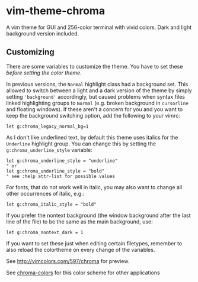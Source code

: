 # vim-theme-chroma

A vim theme for GUI and 256-color terminal with vivid colors. Dark and light background version included.

## Customizing
There are some variables to customize the theme. You have to set these *before setting the color theme*.

In previous versions, the `Normal` highlight class had a background set. This allowed to switch between a light and a dark version of the theme by simply setting `'background'` accordingly, but caused problems when syntax files linked highlighting groups to `Normal` (e.g. broken background in `cursorline` and floating windows). If these aren't a concern for you and you want to keep the background switching option, add the following to your vimrc:

```vim
let g:chroma_legacy_normal_bg=1
```


As I don't like underlined text, by default this theme uses italics for the
`Underline` highlight group. You can change this by setting the
`g:chroma_underline_style` variable:

```vim
let g:chroma_underline_style = "underline"
" or
let g:chroma_underline_style = "bold"
" see :help attr-list for possible values
```

For fonts, that do not work well in italic, you may also want to change all other occurrences of italic, e.g.:

```vim
let g:chroma_italic_style = "bold"
```

If you prefer the nontext background (the window background after the last line of the file) to be the same as the main background, use:

```vim
let g:chroma_nontext_dark = 1
```

If you want to set these just when editing certain filetypes, remember to also reload the colortheme on every change of the variables.

See http://vimcolors.com/597/chroma for preview.

See [chroma-colors](https://github.com/crater2150/chroma-colors) for this color scheme for other applications
